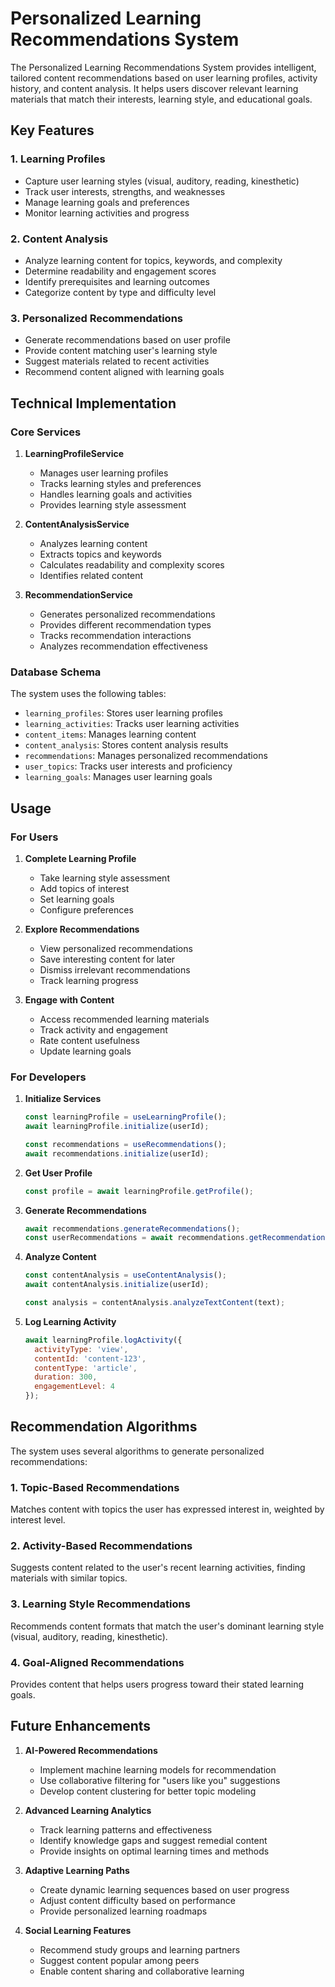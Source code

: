 # Personalized Learning Recommendations System

The Personalized Learning Recommendations System provides intelligent, tailored content recommendations based on user learning profiles, activity history, and content analysis. It helps users discover relevant learning materials that match their interests, learning style, and educational goals.

## Key Features

### 1. Learning Profiles
- Capture user learning styles (visual, auditory, reading, kinesthetic)
- Track user interests, strengths, and weaknesses
- Manage learning goals and preferences
- Monitor learning activities and progress

### 2. Content Analysis
- Analyze learning content for topics, keywords, and complexity
- Determine readability and engagement scores
- Identify prerequisites and learning outcomes
- Categorize content by type and difficulty level

### 3. Personalized Recommendations
- Generate recommendations based on user profile
- Provide content matching user's learning style
- Suggest materials related to recent activities
- Recommend content aligned with learning goals

## Technical Implementation

### Core Services

1. **LearningProfileService**
   - Manages user learning profiles
   - Tracks learning styles and preferences
   - Handles learning goals and activities
   - Provides learning style assessment

2. **ContentAnalysisService**
   - Analyzes learning content
   - Extracts topics and keywords
   - Calculates readability and complexity scores
   - Identifies related content

3. **RecommendationService**
   - Generates personalized recommendations
   - Provides different recommendation types
   - Tracks recommendation interactions
   - Analyzes recommendation effectiveness

### Database Schema

The system uses the following tables:
- `learning_profiles`: Stores user learning profiles
- `learning_activities`: Tracks user learning activities
- `content_items`: Manages learning content
- `content_analysis`: Stores content analysis results
- `recommendations`: Manages personalized recommendations
- `user_topics`: Tracks user interests and proficiency
- `learning_goals`: Manages user learning goals

## Usage

### For Users

1. **Complete Learning Profile**
   - Take learning style assessment
   - Add topics of interest
   - Set learning goals
   - Configure preferences

2. **Explore Recommendations**
   - View personalized recommendations
   - Save interesting content for later
   - Dismiss irrelevant recommendations
   - Track learning progress

3. **Engage with Content**
   - Access recommended learning materials
   - Track activity and engagement
   - Rate content usefulness
   - Update learning goals

### For Developers

1. **Initialize Services**
   ```javascript
   const learningProfile = useLearningProfile();
   await learningProfile.initialize(userId);
   
   const recommendations = useRecommendations();
   await recommendations.initialize(userId);
   ```

2. **Get User Profile**
   ```javascript
   const profile = await learningProfile.getProfile();
   ```

3. **Generate Recommendations**
   ```javascript
   await recommendations.generateRecommendations();
   const userRecommendations = await recommendations.getRecommendations();
   ```

4. **Analyze Content**
   ```javascript
   const contentAnalysis = useContentAnalysis();
   await contentAnalysis.initialize(userId);
   
   const analysis = contentAnalysis.analyzeTextContent(text);
   ```

5. **Log Learning Activity**
   ```javascript
   await learningProfile.logActivity({
     activityType: 'view',
     contentId: 'content-123',
     contentType: 'article',
     duration: 300,
     engagementLevel: 4
   });
   ```

## Recommendation Algorithms

The system uses several algorithms to generate personalized recommendations:

### 1. Topic-Based Recommendations
Matches content with topics the user has expressed interest in, weighted by interest level.

### 2. Activity-Based Recommendations
Suggests content related to the user's recent learning activities, finding materials with similar topics.

### 3. Learning Style Recommendations
Recommends content formats that match the user's dominant learning style (visual, auditory, reading, kinesthetic).

### 4. Goal-Aligned Recommendations
Provides content that helps users progress toward their stated learning goals.

## Future Enhancements

1. **AI-Powered Recommendations**
   - Implement machine learning models for recommendation
   - Use collaborative filtering for "users like you" suggestions
   - Develop content clustering for better topic modeling

2. **Advanced Learning Analytics**
   - Track learning patterns and effectiveness
   - Identify knowledge gaps and suggest remedial content
   - Provide insights on optimal learning times and methods

3. **Adaptive Learning Paths**
   - Create dynamic learning sequences based on user progress
   - Adjust content difficulty based on performance
   - Provide personalized learning roadmaps

4. **Social Learning Features**
   - Recommend study groups and learning partners
   - Suggest content popular among peers
   - Enable content sharing and collaborative learning
